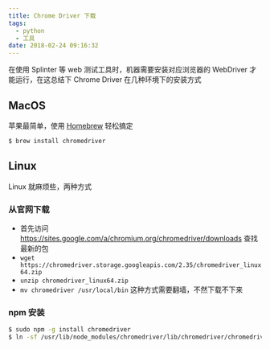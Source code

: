 ```yaml
---
title: Chrome Driver 下载
tags:
  - python
  - 工具
date: 2018-02-24 09:16:32
---
```



在使用 Splinter 等 web 测试工具时，机器需要安装对应浏览器的 WebDriver 才能运行，在这总结下 Chrome Driver 在几种环境下的安装方式

<!-- more --><!-- toc -->

## MacOS
苹果最简单，使用 [Homebrew](/2017/09/07/mac-2017-09-07-homebrew/) 轻松搞定
```bash
$ brew install chromedriver
```

## Linux
Linux 就麻烦些，两种方式
### 从官网下载
- 首先访问 https://sites.google.com/a/chromium.org/chromedriver/downloads 查找最新的包
- `wget https://chromedriver.storage.googleapis.com/2.35/chromedriver_linux64.zip`
- `unzip chromedriver_linux64.zip`
- `mv chromedriver /usr/local/bin`
这种方式需要翻墙，不然下载不下来

### npm 安装
```bash
$ sudo npm -g install chromedriver
$ ln -sf /usr/lib/node_modules/chromedriver/lib/chromedriver/chromedriver /usr/local/bin/chromedriver
```

